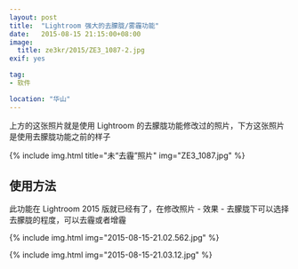 ```yaml
---
layout: post
title:  "Lightroom 强大的去朦胧/雾霾功能"
date:   2015-08-15 21:15:00+08:00
image:
  title: ze3kr/2015/ZE3_1087-2.jpg
exif: yes

tag: 
- 软件

location: "华山"
---
```


上方的这张照片就是使用 Lightroom 的去朦胧功能修改过的照片，下方这张照片是使用去朦胧功能之前的样子

{% include img.html title="未“去霾”照片" img="ZE3_1087.jpg" %}

## 使用方法

此功能在 Lightroom 2015 版就已经有了，在修改照片 - 效果 - 去朦胧下可以选择去朦胧的程度，可以去霾或者增霾

{% include img.html img="2015-08-15-21.02.562.jpg" %}

{% include img.html img="2015-08-15-21.03.12.jpg" %}
